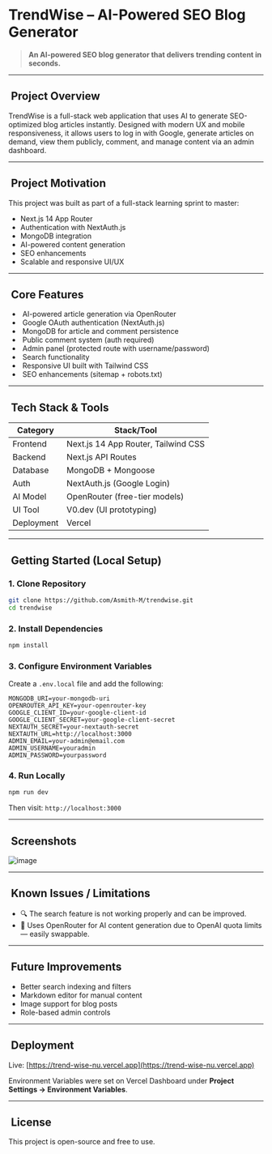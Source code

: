 # TrendWise – AI-Powered SEO Blog Generator

> **An AI-powered SEO blog generator that delivers trending content in seconds.**

---

##  Project Overview

TrendWise is a full-stack web application that uses AI to generate SEO-optimized blog articles instantly. Designed with modern UX and mobile responsiveness, it allows users to log in with Google, generate articles on demand, view them publicly, comment, and manage content via an admin dashboard.

---

##  Project Motivation

This project was built as part of a full-stack learning sprint to master:

* Next.js 14 App Router
* Authentication with NextAuth.js
* MongoDB integration
* AI-powered content generation
* SEO enhancements
* Scalable and responsive UI/UX

---

##  Core Features

*  AI-powered article generation via OpenRouter
*  Google OAuth authentication (NextAuth.js)
*  MongoDB for article and comment persistence
*  Public comment system (auth required)
*  Admin panel (protected route with username/password)
*  Search functionality
*  Responsive UI built with Tailwind CSS
*  SEO enhancements (sitemap + robots.txt)

---

##  Tech Stack & Tools

| Category   | Stack/Tool                          |
| ---------- | ----------------------------------- |
| Frontend   | Next.js 14 App Router, Tailwind CSS |
| Backend    | Next.js API Routes                  |
| Database   | MongoDB + Mongoose                  |
| Auth       | NextAuth.js (Google Login)          |
| AI Model   | OpenRouter (free-tier models)       |
| UI Tool    | V0.dev (UI prototyping)             |
| Deployment | Vercel                              |

---

##  Getting Started (Local Setup)

### 1. Clone Repository

```bash
git clone https://github.com/Asmith-M/trendwise.git
cd trendwise
```

### 2. Install Dependencies

```bash
npm install
```

### 3. Configure Environment Variables

Create a `.env.local` file and add the following:

```env
MONGODB_URI=your-mongodb-uri
OPENROUTER_API_KEY=your-openrouter-key
GOOGLE_CLIENT_ID=your-google-client-id
GOOGLE_CLIENT_SECRET=your-google-client-secret
NEXTAUTH_SECRET=your-nextauth-secret
NEXTAUTH_URL=http://localhost:3000
ADMIN_EMAIL=your-admin@email.com
ADMIN_USERNAME=youradmin
ADMIN_PASSWORD=yourpassword
```

### 4. Run Locally

```bash
npm run dev
```

Then visit: `http://localhost:3000`

---

##  Screenshots

![image](https://github.com/user-attachments/assets/41a6e612-1c3e-410b-a443-3e5daa31651a)


---

##  Known Issues / Limitations

* 🔍 The search feature is not working properly and can be improved.
* 🧠 Uses OpenRouter for AI content generation due to OpenAI quota limits — easily swappable.

---

##  Future Improvements

* Better search indexing and filters
* Markdown editor for manual content
* Image support for blog posts
* Role-based admin controls

---

##  Deployment

Live: [https://trend-wise-nu.vercel.app](https://trend-wise-nu.vercel.app)

Environment Variables were set on Vercel Dashboard under **Project Settings → Environment Variables**.

---

##  License

This project is open-source and free to use.
